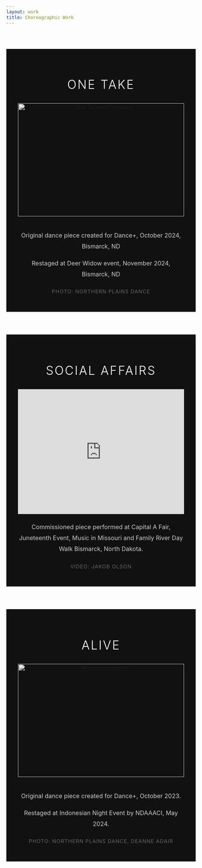 ```yaml
---
layout: work
title: Choreographic Work
---
```


<style>
.work-page {
  background-color: #000;
  color: #fff;
  min-height: 100vh;
}

/* Responsive title styling */
.work-title {
  font-size: 2rem;
  letter-spacing: 2px;
}

@media (min-width: 640px) {
  .work-title {
    font-size: 2.5rem;
    letter-spacing: 3px;
  }
}

@media (min-width: 768px) {
  .work-title {
    font-size: 3rem;
    letter-spacing: 4px;
  }
}

.work-grid {
  display: grid;
  grid-template-columns: repeat(auto-fit, minmax(280px, 1fr));
  gap: 30px;
  margin-top: 60px;
}

@media (min-width: 640px) {
  .work-grid {
    grid-template-columns: repeat(auto-fit, minmax(350px, 1fr));
    gap: 60px;
  }
}

.work-item {
  text-align: center;
  background: #111;
  padding: 30px;
  border: 1px solid #222;
  transition: all 0.3s ease;
  position: relative;
  overflow: hidden;
}

.work-item:hover {
  border-color: #D4A574;
  transform: translateY(-5px);
  box-shadow: 0 10px 30px rgba(212, 165, 116, 0.2);
}

.work-item h3 {
  font-size: 2rem;
  margin-bottom: 30px;
  font-weight: 300;
  text-transform: uppercase;
  letter-spacing: 3px;
  color: #fff;
}

.work-item img {
  width: 100%;
  height: 300px;
  object-fit: cover;
  margin-bottom: 20px;
  filter: grayscale(100%);
  transition: filter 0.5s ease;
}

.work-item:hover img {
  filter: grayscale(0%);
}

.work-item p {
  font-size: 1rem;
  line-height: 1.8;
  color: #ccc;
  margin-bottom: 10px;
}

.work-item .photo-credit {
  font-size: 0.85rem;
  color: #666;
  margin-top: 20px;
  text-transform: uppercase;
  letter-spacing: 1px;
}

.video-container {
  position: relative;
  padding-bottom: 75%;
  height: 0;
  overflow: hidden;
  margin-bottom: 20px;
  background: #000;
}

.video-container iframe {
  position: absolute;
  top: 0;
  left: 0;
  width: 100%;
  height: 100%;
}
</style>

<div class="work-grid">
  <!-- One Take -->
  <div class="work-item">
    <h3>One Take</h3>
    <img src="{{ '/assets/img/one-take-photo.png' | relative_url }}" alt="One Take performance">
    <p>Original dance piece created for Dance+, October 2024, Bismarck, ND</p>
    <p>Restaged at Deer Widow event, November 2024, Bismarck, ND</p>
    <p class="photo-credit">Photo: Northern Plains Dance</p>
  </div>
  
  <!-- Social Affairs -->
  <div class="work-item">
    <h3>Social Affairs</h3>
    <div class="video-container">
      <iframe src="https://player.vimeo.com/video/1025960881?h=29d370263c&autoplay=0&loop=0&muted=0" 
              frameborder="0" 
              allow="autoplay; fullscreen; picture-in-picture" 
              allowfullscreen>
      </iframe>
    </div>
    <p>Commissioned piece performed at Capital A Fair, Juneteenth Event, Music in Missouri and Family River Day Walk Bismarck, North Dakota.</p>
    <p class="photo-credit">Video: Jakob Olson</p>
  </div>
  
  <!-- Alive -->
  <div class="work-item">
    <h3>Alive</h3>
    <img src="{{ '/assets/img/alive-photo.png' | relative_url }}" alt="Alive performance">
    <p>Original dance piece created for Dance+, October 2023.</p>
    <p>Restaged at Indonesian Night Event by NDAAACI, May 2024.</p>
    <p class="photo-credit">Photo: Northern Plains Dance, DeAnne Adair</p>
  </div>
</div>